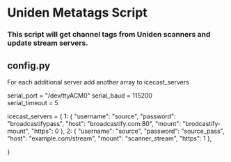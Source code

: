 # Uniden Metatags Script


### This script will get channel tags from Uniden scanners and update stream servers. 


## config.py
For each additional server add another array to icecast_servers 

serial_port = "/dev/ttyACM0"
serial_baud = 115200        
serial_timeout = 5

icecast_servers = {
    1: {
        "username": "source",
        "password": "broadcastifypass",
        "host": "broadcastify.com:80",
        "mount": "brodcastify-mount",
        "https": 0
    },
    2: {
        "username": "source",
        "password": "source_pass",
        "host": "example.com/stream",
        "mount": "scanner_stream",
        "https": 1
    },

}
